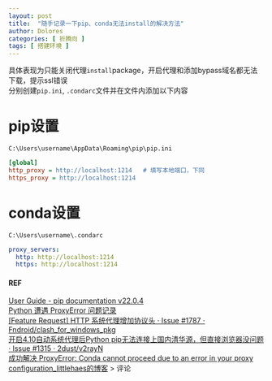 ```yaml
---
layout: post
title:  "随手记录一下pip、conda无法install的解决方法"
author: Dolores
categories: [ 折腾向 ]
tags: [ 搭建环境 ]
---
```

具体表现为只能关闭代理`install`package，开启代理和添加bypass域名都无法下载，提示ssl错误     
分别创建`pip.ini`, `.condarc`文件并在文件内添加以下内容

# pip设置
`C:\Users\username\AppData\Roaming\pip\pip.ini`
```ini
[global]
http_proxy = http://localhost:1214   # 填写本地端口，下同
https_proxy = http://localhost:1214
```

# conda设置
`C:\Users\username\.condarc`
```yaml
proxy_servers:
  http: http://localhost:1214
  https: http://localhost:1214 
```

#### REF
[User Guide - pip documentation v22.0.4](https://pip.pypa.io/en/stable/user_guide/?highlight=proxy#using-a-proxy-server)   
[Python 遭遇 ProxyError 问题记录](https://zhuanlan.zhihu.com/p/350015032)   
[[Feature Request] HTTP 系统代理增加协议头 · Issue #1787 · Fndroid/clash_for_windows_pkg](https://github.com/Fndroid/clash_for_windows_pkg/issues/1787)   
[开启4.10自动系统代理后Python pip无法连接上国内清华源，但直接浏览器没问题 · Issue #1315 · 2dust/v2rayN](https://github.com/2dust/v2rayN/issues/1315)   
[成功解决 ProxyError: Conda cannot proceed due to an error in your proxy configuration_littlehaes的博客](https://blog.csdn.net/littlehaes/article/details/103518285) > 评论